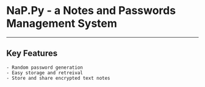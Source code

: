 # NaP.Py - a Notes and Passwords Management System
<hr>

## Key Features
    - Random password generation
    - Easy storage and retreival
    - Store and share encrypted text notes


